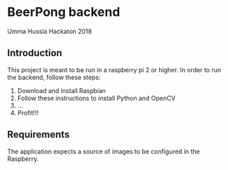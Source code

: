 # BeerPong backend

Umma Hussla Hackaton 2018

## Introduction

This project is meant to be run in a raspberry pi 2 or higher. In order to run the backend, follow these steps:

1. Download and install Raspbian 
1. Follow these instructions to install Python and OpenCV
1. ...
1. Profit!!!

## Requirements

The application expects a source of images to be configured in the Raspberry.

